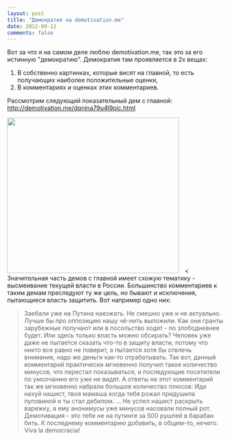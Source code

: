 ```yaml
---
layout: post
title: "Демократия на demotivation.me"
date: 2012-09-12
comments: false
---
```



Вот за что я на самом деле люблю demotivation.me, так это за его истинную "демократию". Демократия там проявляется в 2х вещах:
<ol style="text-align: left;"><li>В собственно картинках, которые висят на главной, то есть получающих наиболее положительные оценки,</li><li>В комментариях и оценках этих комментариев.</li></ol>
Рассмотрим следующий показательный дем с главной:
<a href="http://demotivation.me/dqnjna79u4l9pic.html">http://demotivation.me/dqnjna79u4l9pic.html</a>

<a href="http://demotivation.me/images/20120910/dqnjna79u4l9.jpg" imageanchor="1" style="clear: left; margin-bottom: 1em; margin-right: 1em;"><img border="0" height="362" src="http://demotivation.me/images/20120910/dqnjna79u4l9.jpg" width="400" /></a><
Значительная часть демов c главной имеет схожую тематику - высмеивание текущей власти в России. Большинство комментариев к таким демам преследуют ту же цель, но бывают и исключения, пытающиеся власть защитить. Вот например одно них:
> Заебали уже на Путина наезжать. Не смешно уже и не актуально. Лучше бы про оппозицию нашу чё-нить выложили.
Как они гранты зарубежные получают или в посольство ходят - по злободневнее будет. Или здесь только власть можно обсирать?
Человек уже даже не пытается сказать что-то в защиту власти, потому что никто все равно не поверит, а пытается хотя бы отвлечь внимание, надо же деньги как-то отрабатывать. Так вот, данный комментарий практически мгновенно получил такое количество минусов, что перестал показываться, и последующие посетители по умолчанию его уже не видят.
А ответы на этот комментарий так же мгновенно набрали большое количество плюсов:
> Иди нахуй нашист, твоя мамаша когда тебя рожал придушила пуповиной и ты стал дебилом. ...
> Не успел нашист раскрыть варежку, а ему анонимусы уже минусов насовали полный рот. Демотивация - это тебе не на путинге за 500 рушлей в барабан бить.
К последнему комментарию добавить, в общем-то, нечего. Viva la democracia!
